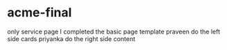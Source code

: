 # acme-final
only service page
I completed the basic page template
praveen do the left side cards
priyanka do the right side content
